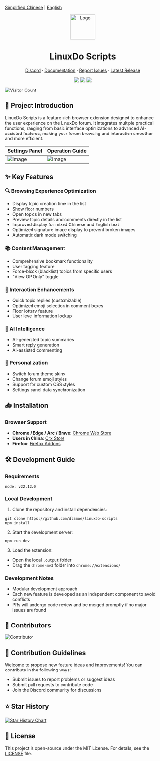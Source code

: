 [Simplified Chinese](README.md) | [English](README_EN.md)  

<div align="center">  
  <a href="https://github.com/dlzmoe/linuxdo-scripts">  
    <img src="https://github.com/dlzmoe/linuxdo-scripts/blob/main/public/icon/128.png?raw=true" alt="Logo" width="80" height="80">  
  </a>  

  <h1>LinuxDo Scripts</h1>  

  <p>  
    <a href="https://discord.gg/n2pErsD7Kg">Discord</a>  
    ·  
    <a href="https://linuxdo-scripts.zishu.me">Documentation</a>  
    ·  
    <a href="https://github.com/dlzmoe/linuxdo-scripts/issues/new/choose">Report Issues</a>  
    ·  
    <a href="https://github.com/dlzmoe/linuxdo-scripts/releases/latest">Latest Release</a>  
  </p>  

  <p>  
    <img src="https://img.shields.io/github/stars/dlzmoe/linuxdo-scripts?style=flat&label=Github%20Stars">  
    <img src="https://img.shields.io/chrome-web-store/users/fbgblmjbeebanackldpbmpacppflgmlj?style=flat&label=Chrome%20Web%20Store">  
    <img src="https://img.shields.io/github/license/dlzmoe/linuxdo-scripts?style=flat&">  
  </p>  
</div>  

![Visitor Count](https://profile-counter.glitch.me/dlzmoe-linuxdo-scripts/count.svg)  

## 📖 Project Introduction  

LinuxDo Scripts is a feature-rich browser extension designed to enhance the user experience on the LinuxDo forum. It integrates multiple practical functions, ranging from basic interface optimizations to advanced AI-assisted features, making your forum browsing and interaction smoother and more efficient.  

| Settings Panel                                                                                  | Operation Guide                                                                                  |  
| ----------------------------------------------------------------------------------------- | ----------------------------------------------------------------------------------------- |  
| ![image](https://github.com/user-attachments/assets/8824696c-f2d4-4cfd-8273-901a3d007a39) | ![image](https://github.com/user-attachments/assets/a052a816-3209-4e3d-ba5d-252b6518bf55) |  

## ✨ Key Features  

### 🔍 Browsing Experience Optimization  
- Display topic creation time in the list  
- Show floor numbers  
- Open topics in new tabs  
- Preview topic details and comments directly in the list  
- Improved display for mixed Chinese and English text  
- Optimized signature image display to prevent broken images  
- Automatic dark mode switching  

### 📚 Content Management  
- Comprehensive bookmark functionality  
- User tagging feature  
- Force-block (blacklist) topics from specific users  
- "View OP Only" toggle  

### 💬 Interaction Enhancements  
- Quick topic replies (customizable)  
- Optimized emoji selection in comment boxes  
- Floor lottery feature  
- User level information lookup  

### 🤖 AI Intelligence  
- AI-generated topic summaries  
- Smart reply generation  
- AI-assisted commenting  

### 🎨 Personalization  
- Switch forum theme skins  
- Change forum emoji styles  
- Support for custom CSS styles  
- Settings panel data synchronization  

## 📥 Installation  

### Browser Support  
- **Chrome / Edge / Arc / Brave**: [Chrome Web Store](https://chromewebstore.google.com/detail/fbgblmjbeebanackldpbmpacppflgmlj)  
- **Users in China**: [Crx Store](https://www.crxsoso.com/webstore/detail/fbgblmjbeebanackldpbmpacppflgmlj)  
- **Firefox**: [Firefox Addons](https://addons.mozilla.org/zh-CN/firefox/addon/linux_do-scripts/)  

## 🛠️ Development Guide  

### Requirements  
```  
node: v22.12.0  
```  

### Local Development  
1. Clone the repository and install dependencies:  
```shell  
git clone https://github.com/dlzmoe/linuxdo-scripts  
npm install  
```  

2. Start the development server:  
```shell  
npm run dev  
```  

3. Load the extension:  
- Open the local `.output` folder  
- Drag the `chrome-mv3` folder into `chrome://extensions/`  

### Development Notes  
- Modular development approach  
- Each new feature is developed as an independent component to avoid conflicts  
- PRs will undergo code review and be merged promptly if no major issues are found  

## 🚀 Contributors  

![Contributor](https://contrib.rocks/image?repo=dlzmoe/linuxdo-scripts)

## 🤝 Contribution Guidelines  

Welcome to propose new feature ideas and improvements! You can contribute in the following ways:  
- Submit issues to report problems or suggest ideas  
- Submit pull requests to contribute code  
- Join the Discord community for discussions  

## ⭐️ Star History  

[![Star History Chart](https://api.star-history.com/svg?repos=dlzmoe/linuxdo-scripts&type=Timeline)](https://www.star-history.com/#dlzmoe/linuxdo-scripts&Timeline)  

## 📄 License  

This project is open-source under the MIT License. For details, see the [LICENSE](LICENSE) file.